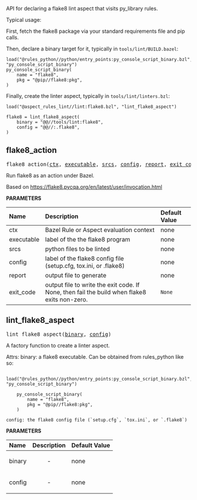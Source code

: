 <!-- Generated with Stardoc: http://skydoc.bazel.build -->

API for declaring a flake8 lint aspect that visits py_library rules.

Typical usage:

First, fetch the flake8 package via your standard requirements file and pip calls.

Then, declare a binary target for it, typically in `tools/lint/BUILD.bazel`:

```starlark
load("@rules_python//python/entry_points:py_console_script_binary.bzl", "py_console_script_binary")
py_console_script_binary(
    name = "flake8",
    pkg = "@pip//flake8:pkg",
)
```

Finally, create the linter aspect, typically in `tools/lint/linters.bzl`:

```starlark
load("@aspect_rules_lint//lint:flake8.bzl", "lint_flake8_aspect")

flake8 = lint_flake8_aspect(
    binary = "@@//tools/lint:flake8",
    config = "@@//:.flake8",
)
```


<a id="flake8_action"></a>

## flake8_action

<pre>
flake8_action(<a href="#flake8_action-ctx">ctx</a>, <a href="#flake8_action-executable">executable</a>, <a href="#flake8_action-srcs">srcs</a>, <a href="#flake8_action-config">config</a>, <a href="#flake8_action-report">report</a>, <a href="#flake8_action-exit_code">exit_code</a>)
</pre>

Run flake8 as an action under Bazel.

Based on https://flake8.pycqa.org/en/latest/user/invocation.html


**PARAMETERS**


| Name  | Description | Default Value |
| :------------- | :------------- | :------------- |
| <a id="flake8_action-ctx"></a>ctx |  Bazel Rule or Aspect evaluation context   |  none |
| <a id="flake8_action-executable"></a>executable |  label of the the flake8 program   |  none |
| <a id="flake8_action-srcs"></a>srcs |  python files to be linted   |  none |
| <a id="flake8_action-config"></a>config |  label of the flake8 config file (setup.cfg, tox.ini, or .flake8)   |  none |
| <a id="flake8_action-report"></a>report |  output file to generate   |  none |
| <a id="flake8_action-exit_code"></a>exit_code |  output file to write the exit code. If None, then fail the build when flake8 exits non-zero.   |  <code>None</code> |


<a id="lint_flake8_aspect"></a>

## lint_flake8_aspect

<pre>
lint_flake8_aspect(<a href="#lint_flake8_aspect-binary">binary</a>, <a href="#lint_flake8_aspect-config">config</a>)
</pre>

A factory function to create a linter aspect.

Attrs:
    binary: a flake8 executable. Can be obtained from rules_python like so:

        load("@rules_python//python/entry_points:py_console_script_binary.bzl", "py_console_script_binary")

        py_console_script_binary(
            name = "flake8",
            pkg = "@pip//flake8:pkg",
        )

    config: the flake8 config file (`setup.cfg`, `tox.ini`, or `.flake8`)

**PARAMETERS**


| Name  | Description | Default Value |
| :------------- | :------------- | :------------- |
| <a id="lint_flake8_aspect-binary"></a>binary |  <p align="center"> - </p>   |  none |
| <a id="lint_flake8_aspect-config"></a>config |  <p align="center"> - </p>   |  none |


